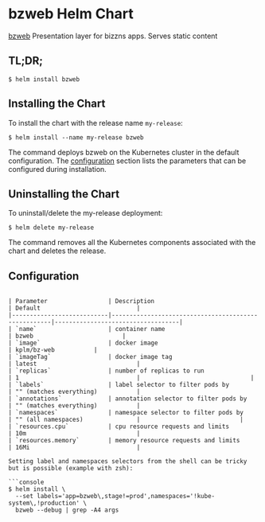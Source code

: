 # bzweb Helm Chart

[bzweb](https://github.com/manjunathkg/bz-charts/bzweb) Presentation layer for bizzns apps. Serves static content

## TL;DR;

```console
$ helm install bzweb
```

## Installing the Chart

To install the chart with the release name `my-release`:

```console
$ helm install --name my-release bzweb
```

The command deploys bzweb on the Kubernetes cluster in the default configuration. The [configuration](#configuration) section lists the parameters that can be configured during installation.

## Uninstalling the Chart

To uninstall/delete the my-release deployment:

```console
$ helm delete my-release
```

The command removes all the Kubernetes components associated with the chart and deletes the release.

## Configuration
 
```

| Parameter                 | Description                                         | Default                           |
|---------------------------|-----------------------------------------------------|-----------------------------------|
| `name`                    | container name                                      | bzweb                         |
| `image`                   | docker image                                        | kplm/bz-web           |
| `imageTag`                | docker image tag                                    | latest                            |
| `replicas`                | number of replicas to run                           | 1                                 |                               |
| `labels`                  | label selector to filter pods by                    | "" (matches everything)           |
| `annotations`             | annotation selector to filter pods by               | "" (matches everything)           |
| `namespaces`              | namespace selector to filter pods by                | "" (all namespaces)               |                            |
| `resources.cpu`           | cpu resource requests and limits                    | 10m                               |
| `resources.memory`        | memory resource requests and limits                 | 16Mi                              |

Setting label and namespaces selectors from the shell can be tricky but is possible (example with zsh):

```console
$ helm install \
  --set labels='app=bzweb\,stage!=prod',namespaces='!kube-system\,!production' \
  bzweb --debug | grep -A4 args
```
